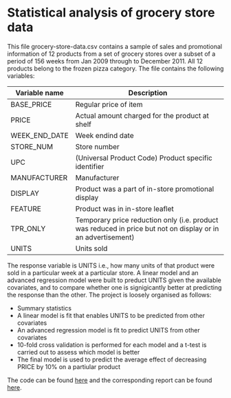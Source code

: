 # Statistical analysis of grocery store data

This file grocery-store-data.csv contains a sample of sales and promotional information of 12 products from a set of grocery stores over a subset of a period of 156 weeks from Jan 2009 through to December 2011. All 12 products belong to the frozen pizza category. The file contains the following variables:

| Variable name | Description                                                                                                  |
| ------------- | ------------------------------------------------------------------------------------------------------------ |
| BASE_PRICE    | Regular price of item                                                                                        |
| PRICE         | Actual amount charged for the product at shelf                                                               |
| WEEK_END_DATE | Week endind date                                                                                             |
| STORE_NUM     | Store number                                                                                                 |
| UPC           | (Universal Product Code) Product specific identifier                                                         |
| MANUFACTURER  | Manufacturer                                                                                                 |
| DISPLAY       | Product was a part of in-store promotional display                                                           |
| FEATURE       | Product was in in-store leaflet                                                                              |
| TPR_ONLY      | Temporary price reduction only (i.e. product was reduced in price but not on display or in an advertisement) |
| UNITS         | Units sold                                                                                                   |

The response variable is UNITS i.e., how many units of that product were sold in a particular week at a particular store. A linear model and an advanced regression model were built to preduct UNITS given the available covariates, and to compare whether one is signigicantly better at predicting the response than the other.
The project is loosely organised as follows:

- Summary statistics
- A linear model is fit that enables UNITS to be predicted from other covariates
- An advanced regression model is fit to predict UNITS from other covariates
- 10-fold cross validation is performed for each model and a t-test is carried out to assess which model is better
- The final model is used to predict the average effect of decreasing PRICE by 10% on a partiular product

The code can be found [here](https://github.com/tjgoh/grocery-store-analysis/blob/main/grocery-store-analysis.Rmd) and the corresponding report can be found [here](https://github.com/tjgoh/grocery-store-analysis/blob/main/grocery-store-analysis.md).
